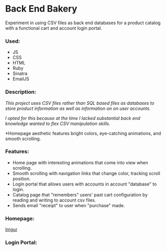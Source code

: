 # Back End Bakery
Experiment in using CSV files as back end databases for a product catalog with a functional cart and account login portal.

### Used:
- JS
- CSS
- HTML
- Ruby
- Sinatra
- EmailJS

### Description:
*This project uses CSV files rather than SQL based files as databases to store product information as well as
information on on user accounts.*

*I opted for this because at the time I lacked substantial back end knowledge wanted
to flex CSV manipulation skills.*

*Homepage aesthetic features bright colors, eye-catching animations, and smooth scrolling.

### Features:
- Home page with interesting animations that come into view when scrolling.
- Smooth scrolling with navigation links that change color, tracking scroll position.
- Login portal that allows users with accounts in account "database" to login.
- Catalog page that "remembers" users' past cart configuration by reading and writing to account csv files.
- Sends email "receipt" to user when "purchase" made.

### Homepage:
[Imgur](https://i.imgur.com/FzskUOj.gifv)

### Login Portal:


